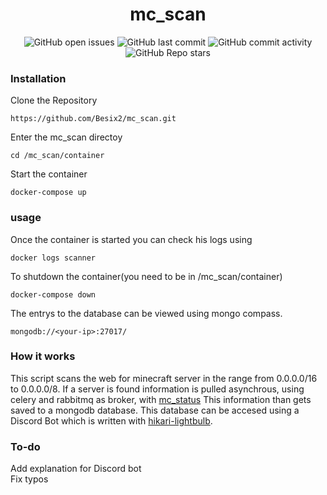 <div align="center">
  <p align="center"><h1>mc_scan</h1></p>
</div>


<div align="center">
  <img src="https://img.shields.io/github/issues/Besix2/mc_scan" alt="GitHub open issues">
  <img src="https://img.shields.io/github/last-commit/Besix2/mc_scan" alt="GitHub last commit">
  <img src="https://img.shields.io/github/commit-activity/m/Besix2/mc_scan" alt="GitHub commit activity">
  <img src="https://img.shields.io/github/stars/Besix2/mc_scan" alt="GitHub Repo stars">
</div>


### Installation

Clone the Repository
``` 
https://github.com/Besix2/mc_scan.git
```
Enter the mc_scan directoy
```
cd /mc_scan/container
```
Start the container
```
docker-compose up
``` 

### usage

Once the container is started you can check his logs using  
```
docker logs scanner
``` 

To shutdown the container(you need to be in /mc_scan/container)
```
docker-compose down
``` 

The entrys to the database can be viewed using mongo compass.
```
mongodb://<your-ip>:27017/
```

### How it works
This script scans the web for minecraft server in the range from 0.0.0.0/16 to 0.0.0.0/8.
If a server is found information is pulled asynchrous, using celery and rabbitmq as broker, with [mc_status](https://github.com/py-mine/mcstatus)
This information than gets saved to a mongodb database.
This database can be accesed using a Discord Bot which is written with [hikari-lightbulb](https://github.com/tandemdude/hikari-lightbulb).

### To-do
Add explanation for Discord bot  
Fix typos
